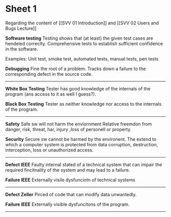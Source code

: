 # Sheet 1
Regarding the content of [[SVV 01 Introduction]] and [[SVV 02 Users and Bugs Lecture]]

**Software testing**
Testing shows that (at least) the given test cases are hendeled correclty. 
Comprehensive tests to establish sufficient confidence in the software. 

Examples: Unit test, smoke test, automated tests, manual tests, pen tests

**Debugging** 
Fine the root of a problem. Tracks down a failure to the corresponding defect in the source code.  

---

**White Box Testing** 
Tester has good knowledge of the internals of the program (ans access to it as well I guess?).

**Black Box Testing**
Tester as neither knowledge nor access to the internals of the program. 

---

**Safety**
Safe sw will not harm the enviornment
Relative freemdon from danger, risk, threat, har, injury ,loss of personell or property.

**Security**
Secure sw cannot be harmed by the environent.
The extend to which a computer system is protected from data corruption, destruction, interception, loss or unauthorized access. 

---

**Defect IEEE**
Faulty internal stated of a technical system that can impair the required fincitnality of the system and may lead to a failure. 


**Failure IEEE**
Externally visile dysfunciotn of technical systems

---

**Defect Zeller**
Pirced of code that can modify data unwantedly.

**Failure IEEE**
Externally visible dysfuncitons of the program. 

---
